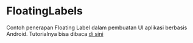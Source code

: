 # FloatingLabels

Contoh penerapan Floating Label dalam pembuatan UI aplikasi berbasis Android. Tutorialnya bisa dibaca [di sini](https://slametbsan.wordpress.com/2020/04/24/membuat-floating-label-di-android-studio/)
